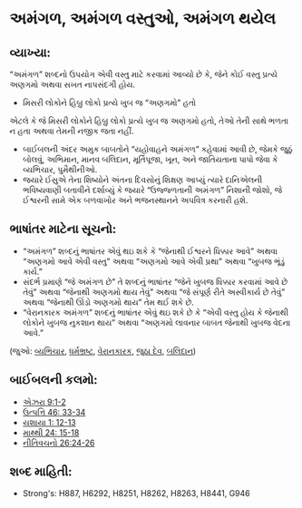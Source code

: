 # અમંગળ, અમંગળ વસ્તુઓ, અમંગળ થયેલ 

## વ્યાખ્યા: 

“અમંગળ” શબ્દનો ઉપયોગ એવી વસ્તુ માટે કરવામાં આવ્યો છે કે, જેને કોઈ વસ્તુ પ્રત્યે અણગમો અથવા સખત નાપસંદગી હોય.

* મિસરી લોકોને હિબ્રુ લોકો પ્રત્યે ખુબ જ “અણગમો” હતો

એટલે કે જે મિસરી લોકોને હિબ્રુ લોકો પ્રત્યે ખુબ જ અણગમો હતો, તેઓ તેની સાથે ભળતા ન હતા અથવા તેમની નજીક જતા નહીં.

* બાઈબલની અંદર અમુક બાબતોને “યહોવાહને અમંગળ” કહેવામાં આવી છે, જેમકે જુઠું બોલવું, અભિમાન, માનવ બલિદાન, મૂર્તિપૂજા, ખૂન, અને જાતિયતાના પાપો જેવા કે વ્યભિચાર, પુમૈથીનીઓ.
* જયારે ઈસુએ તેના શિષ્યોને અંતના દિવસોનું શિક્ષણ આપ્યું ત્યારે દાનિએલની ભવિષ્યવાણી બતાવીને દર્શાવ્યું કે જયારે “ઉજ્જ્ળતાની અમંગળ” નિશાની જોશો, જે ઈશ્વરની સામે એક બળવાખોર અને ભજનસ્થાનને અપવિત્ર કરનારી હશે.

## ભાષાંતર માટેના સૂચનો: 

* “અમંગળ” શબ્દનું ભાષાંતર એવું થઇ શકે કે “જેનાથી ઈશ્વરને ધિક્કાર આવે” અથવા “અણગમો આવે એવી વસ્તુ” અથવા “અણગમો આવે એવી પ્રથા” અથવા “ખુબજ ભૂંડું કાર્ય.”
* સંદર્ભ પ્રમાણે “જે અમંગળ છે” તે શબ્દનું ભાષાંતર “જેને ખુબજ ધિક્કાર કરવામાં આવે છે તેવું” અથવા “જેનાથી અણગમો થાય તેવું” અથવા “જે સંપૂર્ણ રીતે અસ્વીકાર્ય છે તેવું” અથવા “જેનાથી ઊંડો અણગમો થાય” તેમ થઈ શકે છે.
* “વેરાનકારક અમંગળ” શબ્દનું ભાષાંતર એવું થઇ શકે છે કે “એવી વસ્તુ હોય કે જેનાથી લોકોને ખુબજ નુકશાન થાય” અથવા “અણગમો લાવનાર બાબત જેનાથી ખુબજ વેદના આવે.”

(જુઓ: [વ્યભિચાર](../kt/adultery.md), [ધર્મભ્રષ્ટ](../other/desecrate.md), [વેરાનકારક](../other/desolate.md), [જુઠા દેવ](../kt/falsegod.md), [બલિદાન](../other/sacrifice.md))

## બાઈબલની કલમો: 

* [એઝરા 9:1-2](rc://gu/tn/help/ezr/09/01)
* [ઉત્પત્તિ 46: 33-34](rc://gu/tn/help/gen/46/33)
* [યશાયા 1: 12-13](rc://gu/tn/help/isa/01/12)
* [માથ્થી 24: 15-18](rc://gu/tn/help/mat/24/15)
* [નીતિવચનો 26:24-26](rc://gu/tn/help/pro/26/24)

## શબ્દ માહિતી: 

* Strong's: H887, H6292, H8251, H8262, H8263, H8441, G946
